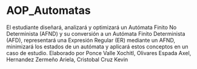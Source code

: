 # AOP_Automatas
El estudiante diseñará, analizará y optimizará un Autómata Finito No Determinista (AFND) y su conversión a un Autómata Finito Determinista (AFD), representará una Expresión Regular (ER) mediante un AFND, minimizará los estados de un autómata y aplicará estos conceptos en un caso de estudio.
Elaborado por Ponce Valle Xochitl, Olivares Espada Axel, Hernandez Zermeño Ariela, Cristobal Cruz Kevin
